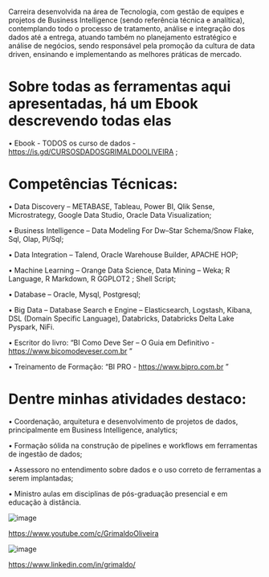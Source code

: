 Carreira desenvolvida na área de Tecnologia, com gestão de equipes e projetos de Business Intelligence (sendo referência técnica e analítica), contemplando todo o processo de tratamento, análise e integração dos dados até a entrega, atuando também no planejamento estratégico e análise de negócios, sendo responsável pela promoção da cultura de data driven, ensinando e implementando as melhores práticas de mercado.

# Sobre todas as ferramentas aqui apresentadas, há um Ebook descrevendo todas elas

• Ebook - TODOS os curso de dados - https://is.gd/CURSOSDADOSGRIMALDOOLIVEIRA ;

# Competências Técnicas: 

• Data Discovery – METABASE, Tableau, Power BI, Qlik Sense, Microstrategy, Google Data Studio, Oracle Data Visualization;

• Business Intelligence – Data Modeling For Dw–Star Schema/Snow Flake, Sql, Olap, Pl/Sql;

• Data Integration – Talend, Oracle Warehouse Builder, APACHE HOP;

• Machine Learning – Orange Data Science, Data Mining – Weka; R Language, R Markdown, R GGPLOT2 ; Shell Script;

• Database – Oracle, Mysql, Postgresql;

• Big Data – Database Search e Engine – Elasticsearch, Logstash, Kibana, DSL (Domain Specific Language), Databricks, Databricks Delta Lake Pyspark, NiFi.

• Escritor do livro: “BI Como Deve Ser – O Guia em Definitivo - https://www.bicomodeveser.com.br ”

• Treinamento de Formação: “BI PRO - https://www.bipro.com.br ”




# Dentre minhas atividades destaco:

• Coordenação, arquitetura e desenvolvimento de projetos de dados, principalmente em Business Intelligence, analytics;

• Formação sólida na construção de pipelines e workflows em ferramentas de ingestão de dados;

• Assessoro no entendimento sobre dados e o uso correto de ferramentas a serem implantadas;

• Ministro aulas em disciplinas de pós-graduação presencial e em educação à distância.


![image](https://user-images.githubusercontent.com/85241884/152814695-024fc979-8668-4b91-9741-7b854ae4bfcb.png)

https://www.youtube.com/c/GrimaldoOliveira

![image](https://user-images.githubusercontent.com/85241884/152815658-42ea0926-357b-4feb-9c13-58bb471d2541.png)

https://www.linkedin.com/in/grimaldo/
